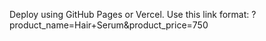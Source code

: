 Deploy using GitHub Pages or Vercel. Use this link format:
?product_name=Hair+Serum&product_price=750